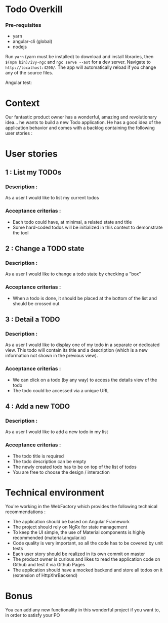 # Todo Overkill

### Pre-requisites

 - yarn 
 - angular-cli (global)
 - nodejs

Run `yarn` (yarn must be installed) to download and install libraries, then `$(npm bin)/ivy-ngc` and `ngc serve --aot` for a dev server. Navigate to `http://localhost:4200/`. The app will automatically reload if you change any of the source files.

Angular test:
# Context
Our fantastic product owner has a wonderful, amazing and revolutionary idea... he wants to build a new Todo
application.
He has a good idea of the application behavior and comes with a backlog containing the following user stories :
# User stories

## 1 : List my TODOs
### Description :
As a user I would like to list my current todos
### Acceptance criterias :
- Each todo could have, at minimal, a related state and title
- Some hard-coded todos will be initialized in this context to demonstrate the tool
## 2 : Change a TODO state
### Description :
As a user I would like to change a todo state by checking a "box"
### Acceptance criterias :
- When a todo is done, it should be placed at the bottom of the list and should be crossed out
## 3 : Detail a TODO
### Description :
As a user I would like to display one of my todo in a separate or dedicated view.
This todo will contain its title and a description (which is a new information not shown in the previous view).
### Acceptance criterias :
- We can click on a todo (by any way) to access the details view of the todo
- The todo could be accessed via a unique URL
## 4 : Add a new TODO
### Description :
As a user I would like to add a new todo in my list
### Acceptance criterias :
- The todo title is required
- The todo description can be empty
- The newly created todo has to be on top of the list of todos
- You are free to choose the design / interaction
# Technical environment
You're working in the WebFactory which provides the following technical recommendations :
- The application should be based on Angular Framework
- The project should rely on NgRx for state management
- To keep the UI simple, the use of Material components is highly recommended (material.angular.io)
- Code quality is very important, so all the code has to be covered by unit tests
- Each user story should be realized in its own commit on master
- The product owner is curious and likes to read the application code on Github and test it via Github Pages
- The application should have a mocked backend and store all todos on it (extension of HttpXhrBackend)
# Bonus
You can add any new functionality in this wonderful project if you want to, in order to satisfy your PO
